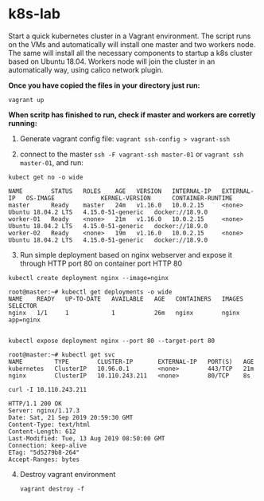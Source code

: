 # k8s-lab

Start a quick kubernetes cluster in a Vagrant environment. The script runs on the VMs and automatically will install one master and two workers node. 
The same will install all the necessary components to startup a k8s cluster based on Ubuntu 18.04. Workers node will join the cluster in an automatically way, using calico network plugin.

**Once you have copied the files in your directory just run:**

``` 
vagrant up 
```
**When scritp has finished to run, check if master and workers are corretly running:**

1. Generate vagrant config file:
``` vagrant ssh-config > vagrant-ssh ```

2. connect to the master ```ssh -F vagrant-ssh master-01``` or ```vagrant ssh master-01```, and run:

```
kubect get no -o wide

NAME        STATUS   ROLES    AGE   VERSION   INTERNAL-IP   EXTERNAL-IP   OS-IMAGE             KERNEL-VERSION      CONTAINER-RUNTIME
master      Ready    master   24m   v1.16.0   10.0.2.15     <none>        Ubuntu 18.04.2 LTS   4.15.0-51-generic   docker://18.9.0
worker-01   Ready    <none>   21m   v1.16.0   10.0.2.15     <none>        Ubuntu 18.04.2 LTS   4.15.0-51-generic   docker://18.9.0
worker-02   Ready    <none>   19m   v1.16.0   10.0.2.15     <none>        Ubuntu 18.04.2 LTS   4.15.0-51-generic   docker://18.9.0
```

3. Run simple deployment based on nginx webserver and expose it through HTTP port 80 on container port HTTP 80

```
kubectl create deployment nginx --image=nginx

root@master:~# kubectl get deployments -o wide
NAME    READY   UP-TO-DATE   AVAILABLE   AGE   CONTAINERS   IMAGES   SELECTOR
nginx   1/1     1            1           26m   nginx        nginx    app=nginx


kubectl expose deployment nginx --port 80 --target-port 80

root@master:~# kubectl get svc
NAME         TYPE        CLUSTER-IP       EXTERNAL-IP   PORT(S)   AGE
kubernetes   ClusterIP   10.96.0.1        <none>        443/TCP   21m
nginx        ClusterIP   10.110.243.211   <none>        80/TCP    8s

curl -I 10.110.243.211

HTTP/1.1 200 OK
Server: nginx/1.17.3
Date: Sat, 21 Sep 2019 20:59:30 GMT
Content-Type: text/html
Content-Length: 612
Last-Modified: Tue, 13 Aug 2019 08:50:00 GMT
Connection: keep-alive
ETag: "5d5279b8-264"
Accept-Ranges: bytes
```
4. Destroy vagrant environment

   ```vagrant destroy -f```
